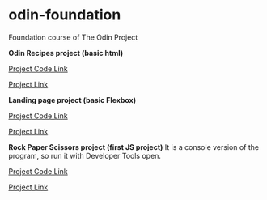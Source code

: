 # odin-foundation
Foundation course of The Odin Project



**Odin Recipes project (basic html)**

[Project Code Link](https://github.com/baurzhaan/odin-foundation/tree/main/odin-recipes)

[Project Link](https://baurzhaan.github.io/odin-foundation/odin-recipes/index.html)



**Landing page project (basic Flexbox)**

[Project Code Link](https://github.com/baurzhaan/odin-foundation/tree/main/landing-page-project)

[Project Link](https://baurzhaan.github.io/odin-foundation/landing-page-project/index.html)


**Rock Paper Scissors project (first JS project)**
It is a console version of the program, so run it with Developer Tools open.

[Project Code Link](https://github.com/baurzhaan/odin-foundation/tree/main/rock-paper-scissors)

[Project Link](https://baurzhaan.github.io/odin-foundation/rock-paper-scissors/index.html#)